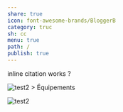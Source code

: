 ```yaml
---  
share: true  
icon: font-awesome-brands/BloggerB  
category: truc  
sh: cc  
menu: true  
path: /  
publish: true  
---  
```

  
inline citation works ?  
  
![test2 > Équipements](test2.md#Équipements)  
  
![test2](test2.md#^9161d1)